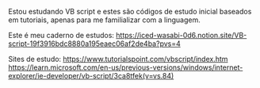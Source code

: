 Estou estudando VB script e estes são códigos de estudo inicial baseados em tutoriais, apenas para me familializar com a linguagem.

Este é meu caderno de estudos: https://iced-wasabi-0d6.notion.site/VB-script-19f3916bdc8880a195eaec06af2de4ba?pvs=4

Sites de estudo: https://www.tutorialspoint.com/vbscript/index.htm 
https://learn.microsoft.com/en-us/previous-versions/windows/internet-explorer/ie-developer/vb-script/3ca8tfek(v=vs.84)
